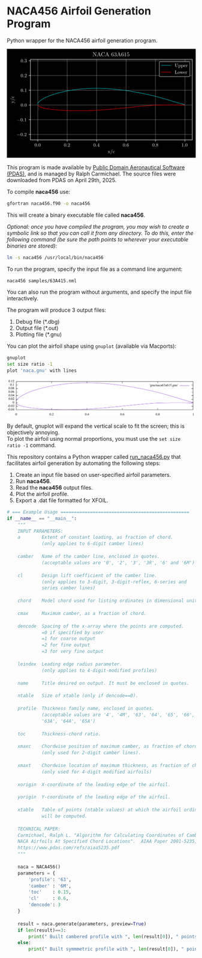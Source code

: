 # NACA456 Airfoil Generation Program
Python wrapper for the NACA456 airfoil generation program.

![NACA 63A-615 generated by Python wrapper](fig/naca63a615_py.png)

This program is made available by [Public Domain Aeronautical Software (PDAS)](https://www.pdas.com/naca456.html), and is managed by Ralph Carmichael.  The source files were downloaded from PDAS on April 29th, 2025.

To compile **naca456** use:
```bash
gfortran naca456.f90 -o naca456
```
This will create a binary executable file called **naca456**.

*Optional: once you have compiled the program, you may wish to create a symbolic link so that you can call it from any directory.  To do this, enter the following command (be sure the path points to wherever your executable binaries are stored):*
```bash
ln -s naca456 /usr/local/bin/naca456
```


To run the program, specify the input file as a command line argument:
```bash
naca456 samples/63A415.nml
```


You can also run the program without arguments, and specify the input file interactively.

The program will produce 3 output files: 
1. Debug file (*.dbg)
2. Output file (*.out)
3. Plotting file (*.gnu)

You can plot the airfoil shape using ```gnuplot``` (available via Macports):
```bash
gnuplot
set size ratio -1
plot 'naca.gnu' with lines 
```

![NACA 63A-615 generated by gnuplot](fig/naca63a615.png)

By default, gnuplot will expand the vertical scale to fit the screen; this is objectively annoying.<br>
To plot the airfoil using normal proportions, you must use the ```set size ratio -1``` command.

This repository contains a Python wrapper called [run_naca456.py](src/run_naca456.py) that facilitates airfoil generation by automating the following steps:
1. Create an input file based on user-specified airfoil parameters.
2. Run **naca456**.
3. Read the **naca456** output files.
4. Plot the airfoil profile.
5. Export a .dat file formatted for XFOIL.

```python
# === Example Usage ================================================
if __name__ == "__main__":
    """
    INPUT PARAMETERS:
    a        Extent of constant loading, as fraction of chord.
             (only applies to 6-digit camber lines)
            
    camber   Name of the camber line, enclosed in quotes.
             (acceptable values are '0', '2', '3', '3R', '6' and '6M')

    cl       Design lift coefficient of the camber line.
             (only applies to 3-digit, 3-digit-reflex, 6-series and
             series camber lines)
                
    chord    Model chord used for listing ordinates in dimensional units.
    
    cmax     Maximum camber, as a fraction of chord.
    
    dencode  Spacing of the x-array where the points are computed.
             =0 if specified by user
             =1 for coarse output
             =2 for fine output
             =3 for very fine output
                
    leindex  Leading edge radius parameter.
             (only applies to 4-digit-modified profiles)
                
    name     Title desired on output. It must be enclosed in quotes.
    
    ntable   Size of xtable (only if dencode==0).
    
    profile  Thickness family name, enclosed in quotes.
             (acceptable values are '4', '4M', '63', '64', '65', '66', '67',
             '63A', '64A', '65A')
                
    toc      Thickness-chord ratio.
    
    xmaxc    Chordwise position of maximum camber, as fraction of chord.
             (only used for 2-digit camber lines).
                
    xmaxt    Chordwise location of maximum thickness, as fraction of chord.
             (only used for 4-digit modified airfoils)
                
    xorigin  X-coordinate of the leading edge of the airfoil.
    
    yorigin  Y-coordinate of the leading edge of the airfoil.      
      
    xtable   Table of points (ntable values) at which the airfoil ordinates
             will be computed.
    
    TECHNICAL PAPER:
    Carmichael, Ralph L. "Algorithm for Calculating Coordinates of Cambered
    NACA Airfoils At Specified Chord Locations".  AIAA Paper 2001-5235, Nov 2001.
    https://www.pdas.com/refs/aiaa5235.pdf
    """
    
    naca = NACA456()
    parameters = {
        'profile': '63',
        'camber' : '6M',
        'toc'    : 0.15,
        'cl'     : 0.6,
        'dencode': 3
    }

    result = naca.generate(parameters, preview=True)
    if len(result)==3:
        print(" Built cambered profile with ", len(result[0]), " points.")
    else:
        print(" Built symmmetric profile with ", len(result[0]), " points.")
```
